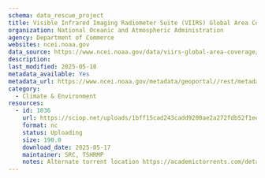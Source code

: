 ```yaml
---
schema: data_rescue_project 
title: Visible Infrared Imaging Radiometer Suite (VIIRS) Global Area Coverage (VGAC), Version 1
organization: National Oceanic and Atmospheric Administration
agency: Department of Commerce
websites: ncei.noaa.gov
data_source: https://www.ncei.noaa.gov/data/viirs-global-area-coverage/
description: 
last_modified: 2025-05-18
metadata_available: Yes
metadata_url: https://www.ncei.noaa.gov/metadata/geoportal//rest/metadata/item/gov.noaa.ncdc%3AC01703
category:
  - Climate & Environment 
resources:
  - id: 1036
    url: https://sciop.net/uploads/1bff15cad243cadd9200ae2a272fdb52f1ee201a
    format: nc
    status: Uploading
    size: 190.0
    download_date: 2025-05-17
    maintainer: SRC, TSHRMP
    notes: Alternate torrent location https://academictorrents.com/details/1bff15cad243cadd9200ae2a272fdb52f1ee201a
---
```

